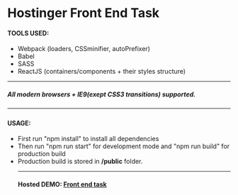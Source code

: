 # Hostinger Front End Task
<h4>TOOLS USED:</h4>
<ul>
<li>Webpack (loaders, CSSminifier, autoPrefixer)</li>
<li>Babel</li>
<li>SASS</li>
<li>ReactJS (containers/components + their styles structure)</li>
</ul>
<hr>
<h5>All modern browsers + IE9(exept CSS3 transitions) supported.<h5>
<hr>
<h4>USAGE:</H4>
<ul>
<li>First run "npm install" to install all dependencies</li>
<li>Then run "npm run start" for development mode and "npm run build" for production build</li>
<li>Production build is stored in <b>/public</b> folder.</li>
<hr>
<h4>Hosted DEMO: <a href="http://frontendtask.dx.am/">Front end task</a></h4>
